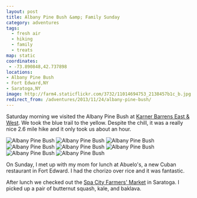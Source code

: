 ```yaml
---
layout: post
title: Albany Pine Bush &amp; Family Sunday
category: adventures
tags:
  - fresh air
  - hiking
  - family
  - treats
map: static
coordinates:
 - -73.890848,42.737898
locations:
- Albany Pine Bush
- Fort Edward,NY
- Saratoga,NY
image: http://farm4.staticflickr.com/3732/11014694753_2138457b1c_b.jpg
redirect_from: /adventures/2013/11/24/albany-pine-bush/
---
```



Saturday morning we visited the Albany Pine Bush at [Karner Barrens East &amp; West](https://www.albanypinebush.org/recreation-center/trails-maps-and-conditions). We took the blue trail to the yellow. Despite the chill, it was a really nice 2.6 mile hike and it only took us about an hour.

<div class="photos">

<img src="http://farm6.staticflickr.com/5476/11014467535_9997bb11dc_b.jpg" class="img-half" alt="Albany Pine Bush">
<img src="http://farm6.staticflickr.com/5481/11014685923_44beb03e51_b.jpg" class="img-half" alt="Albany Pine Bush">
<img src="http://farm4.staticflickr.com/3748/11014469795_9e8d7fd8de_b.jpg" class="img-half" alt="Albany Pine Bush">
<img src="http://farm4.staticflickr.com/3813/11014481035_1b4c1b5bf0_b.jpg" class="img-half" alt="Albany Pine Bush">
<img src="http://farm4.staticflickr.com/3732/11014694753_2138457b1c_b.jpg" class="pop-out" alt="Albany Pine Bush">
<img src="http://farm3.staticflickr.com/2820/11014698393_715ae65205_b.jpg" alt="Albany Pine Bush">
<img src="http://farm8.staticflickr.com/7434/11014588346_aa1e853894_b.jpg" class="img-half" alt="Albany Pine Bush">
<img src="http://farm6.staticflickr.com/5484/11014591986_910ff3031d_b.jpg" class="img-half" alt="Albany Pine Bush">
</div>

On Sunday, I met up with my mom for lunch at Abuelo's, a new Cuban restaurant in Fort Edward. I had the chorizo over rice and it was fantastic.

After lunch we checked out the [Spa City Farmers' Market](http://spacitymarket.com/test/) in Saratoga. I picked up a pair of butternut squash, kale, and baklava.
